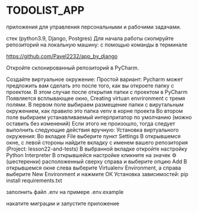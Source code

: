 # TODOLIST_APP
приложения для управления персональными и рабочими задачами.

стек (python3.9, Django, Postgres) Для начала работы скопируйте репозиторий на локальную машину: c помощью команды в терминале

https://github.com/Pavel2232/app_by_django

Откройте склонированный репозиторий в PyCharm.

Cоздайте виртуальное окружение: Простой вариант: Pycharm может предложить вам сделать это после того, как вы откроете папку с проектом. В этом случае после открытия папки с проектом в PyCharm Появляется всплывающее окно, Creating virtuan envrironment c тремя полями. В первом поле выбираем размещение папки с вирутальным окружением, как правило это папка venv в корне проекта Во втором поле выбираем устанавливаемый интерпритатор по умолчанию (можно оставить без изменений) Если этого не произошло, тогда следует выполнить следующие действия вручную: Установка виртуального окружения: Во вкладке File выберите пункт Settings В открывшемся окне, с левой стороны найдите вкладку с именем вашего репозитория (Project: lesson22-and-tests) В выбранной вкладке откройте настройку Python Interpreter В открывшейся настройке кликните на значек ⚙ (шестеренки) расположенный сверху справа и выберите опцию Add В открывшемся окне слева выберите Virtualenv Environment, а справа выберите New Environment и нажмите ОК Установка зависимостей: pip install requirements.txt

заполнить файл .env на примере .env.example

накатите миграции и запустите приложение
